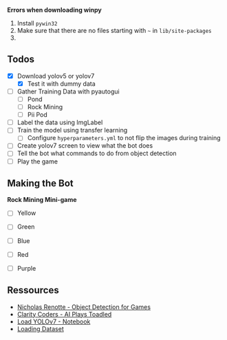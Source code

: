**Errors when downloading winpy**

1. Install `pywin32`
2. Make sure that there are no files starting with `~` in `lib/site-packages`
3. 

## Todos

- [X] Download yolov5 or yolov7 
    - [X] Test it with dummy data
- [ ] Gather Training Data with pyautogui 
    - [ ] Pond
    - [ ] Rock Mining
    - [ ] Pii Pod
- [ ] Label the data using ImgLabel
- [ ] Train the model using transfer learning
    - [ ] Configure `hyperparameters.yml` to not flip the images during training
- [ ] Create yolov7 screen to view what the bot does
- [ ] Tell the bot what commands to do from object detection
- [ ] Play the game

## Making the Bot

**Rock Mining Mini-game**

- [ ] Yellow
- [ ] Green
- [ ] Blue
- [ ] Red
- [ ] Purple


## Ressources

- [Nicholas Renotte - Object Detection for Games](https://www.youtube.com/watch?v=0efnQCHbsyE)
- [Clarity Coders - AI Plays Toadled](https://www.youtube.com/watch?v=aNWvfF6TLlg)
- [Load YOLOv7 - Notebook](https://colab.research.google.com/drive/1nKoC-_areXmc_20Xn7z6kcqHEKU7SJsX#scrollTo=2S577j74Qcqa)
- [Loading Dataset](https://towardsdatascience.com/yolov7-a-deep-dive-into-the-current-state-of-the-art-for-object-detection-ce3ffedeeaeb)

